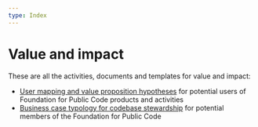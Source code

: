 ```yaml
---
type: Index
---
```


# Value and impact

These are all the activities, documents and templates for value and impact:

* [User mapping and value proposition hypotheses](user-mapping/index.md) for potential users of Foundation for Public Code products and activities
* [Business case typology for codebase stewardship](business-case-typology/index.md) for potential members of the Foundation for Public Code
